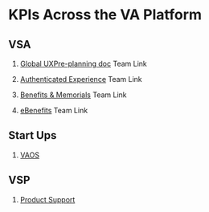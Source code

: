 # KPIs Across the VA Platform

## VSA
1. [Global UX](https://docs.google.com/spreadsheets/d/1KkutVv9NFR-eWrp0LiZ4rPoClJj0tnCK9FQ58R7KUU0/edit#gid=1554481611)[Pre-planning doc](https://docs.google.com/document/d/1trBT7H43NPt3pjCL5awqQ95ep9Lq8RDSJlNMwKXiYT8/edit)
  Team Link

2. [Authenticated Experience](https://docs.google.com/spreadsheets/d/1pXhh8-WXAP_Bqbvs1Pn0Dtmr3q4NQfNsJoX2Wjo2rXE/edit#gid=1554481611)
  Team Link

3. [Benefits & Memorials](https://docs.google.com/spreadsheets/d/1kd9BINUvJYvSa5vO2a4gCjs2x8-6ouhVYXA_VFj4eDY/edit#gid=1554481611)
  Team Link

4. [eBenefits](https://docs.google.com/spreadsheets/d/1Zy_m5s6zrhmgKaUacYo2MLRmDjtJNhVKSeyeSeAtVec/edit#gid=1554481611)
  Team Link

## Start Ups
1. [VAOS](https://github.com/department-of-veterans-affairs/va.gov-team/tree/master/products/health-care/appointments#kpis)

## VSP
1. [Product Support](https://docs.google.com/spreadsheets/d/14rTtP8J4UlUkZ_EB0WMXykTUOmQ52MGABhUiEYFiG9w/edit#gid=1554481611)

